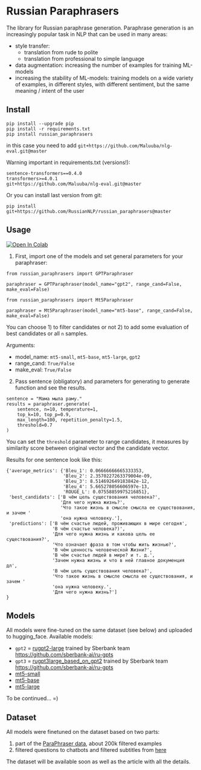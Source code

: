 # Russian Paraphrasers

The library for Russian paraphrase generation.
Paraphrase generation is an increasingly popular task in NLP that can be used in many areas:

- style transfer: 
    - translation from rude to polite
    - translation from professional to simple language
- data augmentation: increasing the number of examples for training ML-models
- increasing the stability of ML-models: training models on a wide variety of examples, in different styles, with different sentiment, but the same meaning / intent of the user

## Install

```
pip install --upgrade pip
pip install -r requirements.txt
pip install russian_paraphrasers
```
in this case you need to add `git+https://github.com/Maluuba/nlg-eval.git@master`

Warning important in requirements.txt (versions!):
```
sentence-transformers==0.4.0
transformers>=4.0.1
git+https://github.com/Maluuba/nlg-eval.git@master
```


Or you can install last version from git:
```
pip install git+https://github.com/RussianNLP/russian_paraphrasers@master
```


## Usage

[![Open In Colab](https://colab.research.google.com/assets/colab-badge.svg)](https://colab.research.google.com/drive/1IjBeV--kiBoPQM6bqg9h2cX4Vhf1ofNK?usp=sharing)

1) First, import one of the models and set general parameters for your paraphraser:

```
from russian_paraphrasers import GPTParaphraser

paraphraser = GPTParaphraser(model_name="gpt2", range_cand=False, make_eval=False)
```

```
from russian_paraphrasers import Mt5Paraphraser

paraphraser = Mt5Paraphraser(model_name="mt5-base", range_cand=False, make_eval=False)
```

You can choose 1) to filter candidates or not 2) to add some evaluation of best candidates or all `n` samples.

Arguments:
- model_name: `mt5-small`, `mt5-base`, `mt5-large`, `gpt2`
- range_cand: `True/False`
- make_eval: `True/False`

2) Pass sentence (obligatory) and parameters for generating to generate function and see the results.

```
sentence = "Мама мыла раму."
results = paraphraser.generate(
    sentence, n=10, temperature=1, 
    top_k=10, top_p=0.9, 
    max_length=100, repetition_penalty=1.5,
    threshold=0.7
)
```
You can set the `threshold` parameter to range candidates, 
it measures by similarity score between original vector and the candidate vector.


Results for one sentence look like this:

```
{'average_metrics': {'Bleu_1': 0.06666666665333353,
                     'Bleu_2': 2.3570227263379004e-09,
                     'Bleu_3': 8.514692649183842e-12,
                     'Bleu_4': 5.665278056606597e-13,
                     'ROUGE_L': 0.07558859975216851},
 'best_candidats': ['В чём цель существования человека?',
                    'Для чего нужна жизнь?',
                    'Что такое жизнь в смысле смысла ее существования, и зачем '
                    'она нужна человеку.'],
 'predictions': ['В чём счастье людей, проживающих в мире сегодня',
                 'В чём счастье человека?)',
                 'Для чего нужна жизнь и какова цель ее существования?',
                 'Что означает фраза в том чтобы жить жизнью?',
                 'В чём ценность человеческой Жизни?',
                 'В чём счастье людей в мире? и т. д.',
                 'Зачем нужна жизнь и что в ней главное докуменция дл',
                 'В чём цель существования человека?',
                 'Что такое жизнь в смысле смысла ее существования, и зачем '
                 'она нужна человеку.',
                 'Для чего нужна жизнь?']
}
```


## Models

All models were fine-tuned on the same dataset (see below) and uploaded to hugging_face.
Available models:
- `gpt2` = [rugpt2-large](https://huggingface.co/sberbank-ai/rugpt2large) trained by Sberbank team https://github.com/sberbank-ai/ru-gpts
- `gpt3` = [rugpt3large_based_on_gpt2](https://huggingface.co/sberbank-ai/rugpt3large_based_on_gpt2) trained by Sberbank team https://github.com/sberbank-ai/ru-gpts
- [mt5-small](https://huggingface.co/google/mt5-small)
- [mt5-base](https://huggingface.co/google/mt5-base)
- [mt5-large](https://huggingface.co/google/mt5-large)

To be continued... =)

## Dataset

All models were finetuned on the dataset based on two parts:

1) part of the [ParaPhraser data](http://paraphraser.ru/download/), about 200k filtered examples
2) filtered questions to chatbots and filtered subtitles from [here](https://github.com/rysshe/paraphrase/tree/master/data)

The dataset will be available soon as well as the article with all the details.